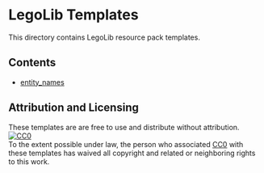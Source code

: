 # LegoLib Templates  
This directory contains LegoLib resource pack templates.  

## Contents  
- [entity_names](https://github.com/LegoLib-Fabric/community/tree/main/templates/entity_names/)  

## Attribution and Licensing  
These templates are are free to use and distribute without attribution.
[![CC0](https://licensebuttons.net/p/zero/1.0/80x15.png)](http://creativecommons.org/publicdomain/zero/1.0/)  
To the extent possible under law, the person who associated [CC0](http://creativecommons.org/publicdomain/zero/1.0/) with these templates has waived all copyright and related or neighboring rights to this work.
